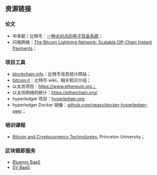 ## 资源链接

### 论文

* 中本聪 / 比特币：[一种点对点的电子现金系统](https://bitcoin.org/bitcoin.pdf)；
* 闪电网络：[The Bitcoin Lightning Network: Scalable Off-Chain Instant Payments](https://lightning.network/lightning-network-paper.pdf)；

### 项目工具

* [blockchain.info](https://blockchain.info)：比特币信息统计网站；
* [bitcoin.it](https://en.bitcoin.it)：比特币 wiki，相关知识介绍；
* 以太坊项目：https://www.ethereum.org；
* 以太坊网络的统计：https://etherchain.org/
* hyperledger 项目：[hyperledger.org](hyperledger.org);
* hyperledger Docker 镜像：[github.com/yeasy/docker-hyperledger-peer](https://github.com/yeasy/docker-hyperledger-peer)；

### 培训课程

* [Bitcoin and Cryptocurrency Technologies](https://www.coursera.org/course/bitcointech), Princeton University；

### 区块链即服务
* [Bluemix BaaS]()
* [SV BaaS]()
